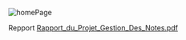 ![homePage](https://github.com/user-attachments/assets/2f800492-f329-413f-a16b-a8f98aa389dd)

Repport
[Rapport_du_Projet_Gestion_Des_Notes.pdf](https://github.com/user-attachments/files/18805377/Rapport_du_Projet_Gestion_Des_Notes.pdf)
